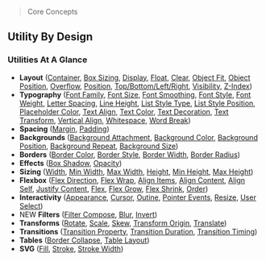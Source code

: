 > Core Concepts

## Utility By Design

### Utilities At A Glance

- **Layout** ([Container](../layouts/container.md), [Box Sizing](../layouts/box-sizing.md), [Display](../layouts/display.md), [Float](../layouts/float.md), [Clear](../layouts/clear.md), [Object Fit](../layouts/object-fit.md), [Object Position](../layouts/object-position.md), [Overflow](../layouts/overflow.md), [Position](../layouts/position.md), [Top/Bottom/Left/Right](../layouts/tblr.md), [Visibility](../layouts/visibility.md), [Z-Index](../layouts/z-index.md))
- **Typography** ([Font Family](../typography/font-family.md), [Font Size](../typography/font-size.md), [Font Smoothing](../typography/font-smoothing.md), [Font Style](../typography/font-style.md), [Font Weight](../typography/font-weight.md), [Letter Spacing](../typography/letter-spacing.md), [Line Height](../typography/line-height.md), [List Style Type](../typography/list-style-type.md), [List Style Position](../typography/list-style-position.md), [Placeholder Color](../typography/placeholder-color.md), [Text Align](../typography/text-align.md), [Text Color](../typography/text-color.md), [Text Decoration](../typography/text-decoration.md), [Text Transform](../typography/text-transform.md), [Vertical Align](../typography/vertical-align.md), [Whitespace](../typography/whitespace.md), [Word Break](../typography/word-break.md))
- **Spacing** ([Margin](../spacing/margin.md), [Padding](../spacing/padding.md))
- **Backgrounds** ([Background Attachment](../backgrounds/background-attachment.md), [Background Color](../backgrounds/background-color.md), [Background Position](../backgrounds/background-position.md), [Background Repeat](../backgrounds/background-repeat.md), [Background Size](../backgrounds/background-size.md))
- **Borders** ([Border Color](../borders/border-color.md), [Border Style](../borders/border-style.md), [Border Width](../borders/border-width.md), [Border Radius](../borders/border-radius.md))
- **Effects** ([Box Shadow](../effects/box-shadow.md), [Opacity](../effects/opacity.md))
- **Sizing** ([Width](../sizing/width.md), [Min Width](../sizing/min-width.md), [Max Width](../sizing/max-width.md), [Height](../sizing/height.md), [Min Height](../sizing/min-height.md), [Max Height](../sizing/max-height.md))
- **Flexbox** ([Flex Direction](../flexbox/flex-direction.md), [Flex Wrap](../flexbox/flex-wrap.md), [Align Items](../flexbox/align-items.md), [Align Content](../flexbox/align-content.md), [Align Self](../flexbox/align-self.md), [Justify Content](../flexbox/justify-content.md), [Flex](../flexbox/flex.md), [Flex Grow](../flexbox/flex-grow.md), [Flex Shrink](../flexbox/flex-shrink.md), [Order](../flexbox/order.md))
- **Interactivity** ([Appearance](../interactivity/appearance.md), [Cursor](../interactivity/cursor.md), [Outine](../interactivity/outline.md), [Pointer Events](../interactivity/pointer-events.md), [Resize](../interactivity/resize.md), [User Select](../interactivity/user-select.md))
- <span class="p-1 text-xs text-white font-semibold bg-orange-400 rounded">NEW</span> **Filters** ([Filter Compose](../filters/filter-compose.md), [Blur](../filters/filter-blur.md), [Invert](../filters/filter-invert.md))
- **Transforms** ([Rotate](../transforms/rotate.md), [Scale](../transforms/scale.md), [Skew](../transforms/skew.md), [Transform Origin](../transforms/transform-origin.md), [Translate](../transforms/translate.md))
- **Transitions** ([Transition Property](../transitions/transition-property.md), [Transition Duration](../transitions/transition-duration.md), [Transition Timing](../transitions/transition-timing.md))
- **Tables** ([Border Collapse](../tables/border-collapse.md), [Table Layout](../tables/table-layout.md))
- **SVG** ([Fill](../svg/fill.md), [Stroke](../svg/stroke.md), [Stroke Width](../svg/stroke-width.md))

